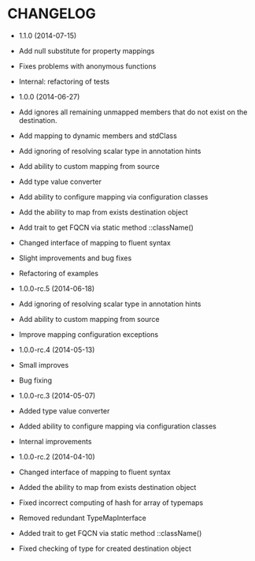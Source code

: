 CHANGELOG
=========

* 1.1.0 (2014-07-15)

 * Add null substitute for property mappings
 * Fixes problems with anonymous functions
 * Internal: refactoring of tests

* 1.0.0 (2014-06-27)

 * Add ignores all remaining unmapped members that do not exist on the destination.
 * Add mapping to dynamic members and stdClass
 * Add ignoring of resolving scalar type in annotation hints
 * Add ability to custom mapping from source
 * Add type value converter
 * Add ability to configure mapping via configuration classes
 * Add the ability to map from exists destination object
 * Add trait to get FQCN via static method ::className()
 * Changed interface of mapping to fluent syntax
 * Slight improvements and bug fixes
 * Refactoring of examples

* 1.0.0-rc.5 (2014-06-18)

 * Add ignoring of resolving scalar type in annotation hints
 * Add ability to custom mapping from source
 * Improve mapping configuration exceptions

* 1.0.0-rc.4 (2014-05-13)

 * Small improves
 * Bug fixing

* 1.0.0-rc.3 (2014-05-07)

 * Added type value converter
 * Added ability to configure mapping via configuration classes
 * Internal improvements

* 1.0.0-rc.2 (2014-04-10)

 * Changed interface of mapping to fluent syntax
 * Added the ability to map from exists destination object
 * Fixed incorrect computing of hash for array of typemaps
 * Removed redundant TypeMapInterface
 * Added trait to get FQCN via static method ::className()
 * Fixed checking of type for created destination object

